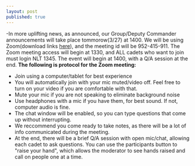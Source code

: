 ```yaml
---
layout: post
published: true
---
```

-In more uplifting news, as announced, our Group/Deputy Commander announcements will take place tommorow(3/27) at 1400. We will be using Zoom(download links [here](https://zoom.us/download)), and the meeting id will be 952-415-911. The Zoom meeting access will begin at 1330, and ALL cadets who want to join must login NLT 1345. The event will begin at 1400, with a Q/A session at the end. 
**The following is protocol for the Zoom meeting:**
- Join using a computer/tablet for best experience
- You will automatically join with your mic muted/video off. Feel free to turn on your video if you are comfortable with that.
- Mute your mic if you are not speaking to eliminate background noise
- Use headphones with a mic if you have them, for best sound. If not, computer audio is fine.
- The chat window will be enabled, so you can type questions that come up without interrupting.
- We reccommend you come ready to take notes, as there will be a lot of info communicated during the meeting.
- At the end, there will be a brief Q/A session with open mic/chat, allowing each cadet to ask questions. You can use the participants button to "raise your hand", which allows the moderator to see hands raised and call on people one at a time.

